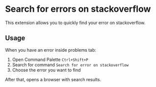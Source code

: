 # Search for errors on stackoverflow 
This extension allows you to quickly find your error on stackoverflow.
## Usage
When you have an error inside problems tab:
1. Open Command Palette `Ctrl+Shift+P`
2. Search for command `Search for error on stackoverflow`
3. Choose the error you want to find

After that, opens a browser with search results.
